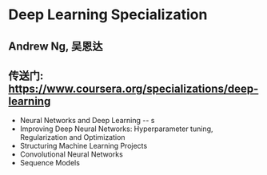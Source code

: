 # Deep Learning Specialization
## Andrew Ng, 吴恩达
## 传送门: https://www.coursera.org/specializations/deep-learning
- Neural Networks and Deep Learning
-- s
- Improving Deep Neural Networks: Hyperparameter tuning, Regularization and Optimization
- Structuring Machine Learning Projects
- Convolutional Neural Networks
- Sequence Models
